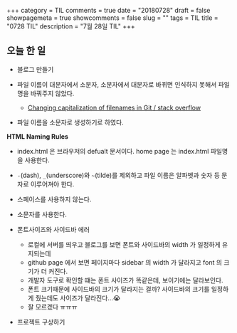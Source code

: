 +++
category = TIL
comments = true
date = "20180728"
draft = false
showpagemeta = true
showcomments = false
slug = ""
tags = TIL
title = "0728 TIL"
description = "7월 28일 TIL"
+++

## 오늘 한 일

- 블로그 만들기

- 파일 이름이 대문자에서 소문자, 소문자에서 대문자로 바뀌면 인식하지 못해서 파일명을 바꿔주지 않았다.

  - [Changing capitalization of filenames in Git / stack overflow](https://stackoverflow.com/questions/10523849/changing-capitalization-of-filenames-in-git)

- 파일 이름을 소문자로 생성하기로 하였다.

**HTML Naming Rules**

- index.html 은 브라우저의 defualt 문서이다. home page 는 index.html 파일명을 사용한다.
- `-`(dash), `_`(underscore)와 `~`(tilde)를 제외하고 파일 이름은 알파벳과 숫자 등 문자로 이루어져야 한다.
- 스페이스를 사용하지 않는다.
- 소문자를 사용한다.

- 폰트사이즈와 사이드바 에러

  - 로컬에 서버를 띄우고 블로그를 보면 폰트와 사이드바의 width 가 일정하게 유지되는데
  - github page 에서 보면 페이지마다 sidebar 의 width 가 달라지고 font 의 크기가 더 커진다.
  - 개발자 도구로 확인할 떄는 폰트 사이즈가 똑같은데, 보이기에는 달라보인다.
  - 폰트 크기때문에 사이드바의 크기가 달라지는 걸까? 사이드바의 크기를 일정하게 줬는데도 사이즈가 달라진다...😭
  - 잘 모르겠다 ㅠㅠㅠ

- 프로젝트 구상하기
